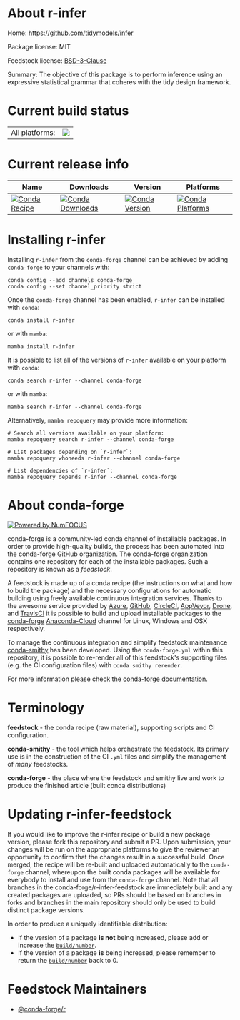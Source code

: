 About r-infer
=============

Home: https://github.com/tidymodels/infer

Package license: MIT

Feedstock license: [BSD-3-Clause](https://github.com/conda-forge/r-infer-feedstock/blob/main/LICENSE.txt)

Summary: The objective of this package is to perform inference using an expressive statistical grammar that coheres with the tidy design framework.

Current build status
====================


<table><tr><td>All platforms:</td>
    <td>
      <a href="https://dev.azure.com/conda-forge/feedstock-builds/_build/latest?definitionId=5749&branchName=main">
        <img src="https://dev.azure.com/conda-forge/feedstock-builds/_apis/build/status/r-infer-feedstock?branchName=main">
      </a>
    </td>
  </tr>
</table>

Current release info
====================

| Name | Downloads | Version | Platforms |
| --- | --- | --- | --- |
| [![Conda Recipe](https://img.shields.io/badge/recipe-r--infer-green.svg)](https://anaconda.org/conda-forge/r-infer) | [![Conda Downloads](https://img.shields.io/conda/dn/conda-forge/r-infer.svg)](https://anaconda.org/conda-forge/r-infer) | [![Conda Version](https://img.shields.io/conda/vn/conda-forge/r-infer.svg)](https://anaconda.org/conda-forge/r-infer) | [![Conda Platforms](https://img.shields.io/conda/pn/conda-forge/r-infer.svg)](https://anaconda.org/conda-forge/r-infer) |

Installing r-infer
==================

Installing `r-infer` from the `conda-forge` channel can be achieved by adding `conda-forge` to your channels with:

```
conda config --add channels conda-forge
conda config --set channel_priority strict
```

Once the `conda-forge` channel has been enabled, `r-infer` can be installed with `conda`:

```
conda install r-infer
```

or with `mamba`:

```
mamba install r-infer
```

It is possible to list all of the versions of `r-infer` available on your platform with `conda`:

```
conda search r-infer --channel conda-forge
```

or with `mamba`:

```
mamba search r-infer --channel conda-forge
```

Alternatively, `mamba repoquery` may provide more information:

```
# Search all versions available on your platform:
mamba repoquery search r-infer --channel conda-forge

# List packages depending on `r-infer`:
mamba repoquery whoneeds r-infer --channel conda-forge

# List dependencies of `r-infer`:
mamba repoquery depends r-infer --channel conda-forge
```


About conda-forge
=================

[![Powered by
NumFOCUS](https://img.shields.io/badge/powered%20by-NumFOCUS-orange.svg?style=flat&colorA=E1523D&colorB=007D8A)](https://numfocus.org)

conda-forge is a community-led conda channel of installable packages.
In order to provide high-quality builds, the process has been automated into the
conda-forge GitHub organization. The conda-forge organization contains one repository
for each of the installable packages. Such a repository is known as a *feedstock*.

A feedstock is made up of a conda recipe (the instructions on what and how to build
the package) and the necessary configurations for automatic building using freely
available continuous integration services. Thanks to the awesome service provided by
[Azure](https://azure.microsoft.com/en-us/services/devops/), [GitHub](https://github.com/),
[CircleCI](https://circleci.com/), [AppVeyor](https://www.appveyor.com/),
[Drone](https://cloud.drone.io/welcome), and [TravisCI](https://travis-ci.com/)
it is possible to build and upload installable packages to the
[conda-forge](https://anaconda.org/conda-forge) [Anaconda-Cloud](https://anaconda.org/)
channel for Linux, Windows and OSX respectively.

To manage the continuous integration and simplify feedstock maintenance
[conda-smithy](https://github.com/conda-forge/conda-smithy) has been developed.
Using the ``conda-forge.yml`` within this repository, it is possible to re-render all of
this feedstock's supporting files (e.g. the CI configuration files) with ``conda smithy rerender``.

For more information please check the [conda-forge documentation](https://conda-forge.org/docs/).

Terminology
===========

**feedstock** - the conda recipe (raw material), supporting scripts and CI configuration.

**conda-smithy** - the tool which helps orchestrate the feedstock.
                   Its primary use is in the construction of the CI ``.yml`` files
                   and simplify the management of *many* feedstocks.

**conda-forge** - the place where the feedstock and smithy live and work to
                  produce the finished article (built conda distributions)


Updating r-infer-feedstock
==========================

If you would like to improve the r-infer recipe or build a new
package version, please fork this repository and submit a PR. Upon submission,
your changes will be run on the appropriate platforms to give the reviewer an
opportunity to confirm that the changes result in a successful build. Once
merged, the recipe will be re-built and uploaded automatically to the
`conda-forge` channel, whereupon the built conda packages will be available for
everybody to install and use from the `conda-forge` channel.
Note that all branches in the conda-forge/r-infer-feedstock are
immediately built and any created packages are uploaded, so PRs should be based
on branches in forks and branches in the main repository should only be used to
build distinct package versions.

In order to produce a uniquely identifiable distribution:
 * If the version of a package **is not** being increased, please add or increase
   the [``build/number``](https://docs.conda.io/projects/conda-build/en/latest/resources/define-metadata.html#build-number-and-string).
 * If the version of a package **is** being increased, please remember to return
   the [``build/number``](https://docs.conda.io/projects/conda-build/en/latest/resources/define-metadata.html#build-number-and-string)
   back to 0.

Feedstock Maintainers
=====================

* [@conda-forge/r](https://github.com/conda-forge/r/)

